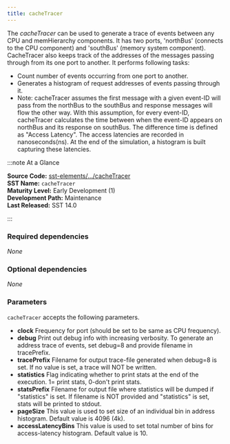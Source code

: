 ```yaml
---
title: cacheTracer
---
```


The *cacheTracer* can be used to generate a trace of events between any CPU and memHierarchy components. It has two ports, 'northBus' (connects to the CPU component) and 'southBus' (memory system component). CacheTracer also keeps track of the addresses of the messages passing through from its one port to another. It performs following tasks:
* Count number of events occurring from one port to another.
* Generates a histogram of request addresses of events passing through it.
* Note: cacheTracer assumes the first message with a given event-ID will pass from the northBus to the southBus and response messages will flow the other way. With this assumption, for every event-ID, cacheTracer calculates the time between when the event-ID appears on northBus and its response on southBus. The difference time is defined as "Access Latency". The access latencies are recorded in nanoseconds(ns). At the end of the simulation, a histogram is built capturing these latencies.

:::note At a Glance

**Source Code:** [sst-elements/.../cacheTracer](https://github.com/sstsimulator/sst-elements/tree/master/src/sst/elements/cacheTracer) &nbsp;  
**SST Name:** `cacheTracer` &nbsp;  
**Maturity Level:** Early Development (1) &nbsp;  
**Development Path:** Maintenance &nbsp;   
**Last Released:** SST 14.0

::: 

### Required dependencies
*None*

### Optional dependencies
*None*

### Parameters
`cacheTracer` accepts the following parameters.
* **clock** Frequency for port (should be set to be same as CPU frequency).
* **debug** Print out debug info with increasing verbosity. To generate an address trace of events, set debug=8 and provide filename in tracePrefix.
* **tracePrefix** Filename for output trace-file generated when debug=8 is set. If no value is set, a trace will NOT be written.
* **statistics** Flag indicating whether to print stats at the end of the execution. 1= print stats, 0-don't print stats.
* **statsPrefix** Filename for output file where statistics will be dumped if "statistics" is set. If filename is NOT provided and "statistics" is set, stats will be printed to stdout.
* **pageSize** This value is used to set size of an individual bin in address histogram. Default value is 4096 (4k).
* **accessLatencyBins** This value is used to set total number of bins for access-latency histogram. Default value is 10.
